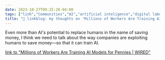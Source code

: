 ```yaml
---
date: 2023-10-27T09:25:28-04:00
tags: ["link","Communities","AI","artificial inteligence","digital labor"]
title: "🔗 linkblog: my thoughts on 'Millions of Workers Are Training AI Models for Pennies | WIRED'"
---
```

Even more than AI's potential to replace humans in the name of saving money, I think we need to talk about the way companies are exploiting humans to save money—so that it can train AI.

[link to "Millions of Workers Are Training AI Models for Pennies | WIRED"](https://www.wired.com/story/millions-of-workers-are-training-ai-models-for-pennies/)